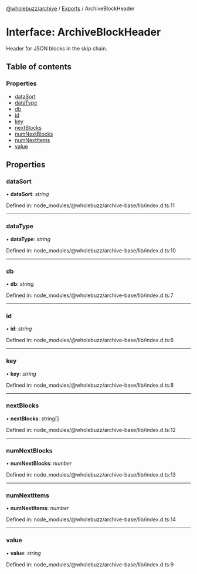 [@wholebuzz/archive](../README.md) / [Exports](../modules.md) / ArchiveBlockHeader

# Interface: ArchiveBlockHeader

Header for JSON blocks in the skip chain.

## Table of contents

### Properties

- [dataSort](archiveblockheader.md#datasort)
- [dataType](archiveblockheader.md#datatype)
- [db](archiveblockheader.md#db)
- [id](archiveblockheader.md#id)
- [key](archiveblockheader.md#key)
- [nextBlocks](archiveblockheader.md#nextblocks)
- [numNextBlocks](archiveblockheader.md#numnextblocks)
- [numNextItems](archiveblockheader.md#numnextitems)
- [value](archiveblockheader.md#value)

## Properties

### dataSort

• **dataSort**: *string*

Defined in: node_modules/@wholebuzz/archive-base/lib/index.d.ts:11

___

### dataType

• **dataType**: *string*

Defined in: node_modules/@wholebuzz/archive-base/lib/index.d.ts:10

___

### db

• **db**: *string*

Defined in: node_modules/@wholebuzz/archive-base/lib/index.d.ts:7

___

### id

• **id**: *string*

Defined in: node_modules/@wholebuzz/archive-base/lib/index.d.ts:6

___

### key

• **key**: *string*

Defined in: node_modules/@wholebuzz/archive-base/lib/index.d.ts:8

___

### nextBlocks

• **nextBlocks**: *string*[]

Defined in: node_modules/@wholebuzz/archive-base/lib/index.d.ts:12

___

### numNextBlocks

• **numNextBlocks**: *number*

Defined in: node_modules/@wholebuzz/archive-base/lib/index.d.ts:13

___

### numNextItems

• **numNextItems**: *number*

Defined in: node_modules/@wholebuzz/archive-base/lib/index.d.ts:14

___

### value

• **value**: *string*

Defined in: node_modules/@wholebuzz/archive-base/lib/index.d.ts:9
